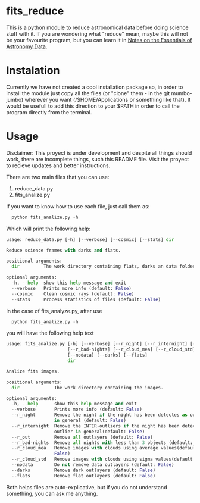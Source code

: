 # fits_reduce
This is a python module to reduce astronomical data before doing science stuff with it. If you are wondering what "reduce" mean, maybe this will not be your favourite program, but you can learn it in [Notes on the Essentials of Astronomy Data].

Instalation
===============
 Currently we have not created a cool installation package so, in order to install the module just copy all the files (or "clone" them - in the git mumbo-jumbo) wherever you want (/$HOME/Applications or something like that). It would be usefull to add this direction to your $PATH in order to call the program directly from the terminal.

Usage
===============

Disclaimer: This proyect is under development and despite all things should work, there are incomplete things, such this README file. Visit the proyect to recieve updates and better instructions.

There are two main files that you can use:

1. reduce_data.py
2. fits_analize.py

If you want to know how to use each file, just call them as:

```python
  python fits_analize.py -h
```
Which will print the following help:
```python
usage: reduce_data.py [-h] [--verbose] [--cosmic] [--stats] dir

Reduce science frames with darks and flats.

positional arguments:
  dir         The work directory containing flats, darks an data folders.

optional arguments:
  -h, --help  show this help message and exit
  --verbose   Prints more info (default: False)
  --cosmic    Clean cosmic rays (default: False)
  --stats     Process statistics of files (default: False)
```

In the case of fits_analyze.py, after use

```python
  python fits_analize.py -h
```

you will have the following help text

```python
usage: fits_analize.py [-h] [--verbose] [--r_night] [--r_internight] [--r_out]
                       [--r_bad-nights] [--r_cloud_mea] [--r_cloud_std]
                       [--nodata] [--darks] [--flats]
                       dir

Analize fits images.

positional arguments:
  dir             The work directory containing the images.

optional arguments:
  -h, --help      show this help message and exit
  --verbose       Prints more info (default: False)
  --r_night       Remove the night if the night has been detectes as outlier
                  in general (default: False)
  --r_internight  Remove the INTER-outliers if the night has been detectes as
                  outlier in general(default: False)
  --r_out         Remove all outlayers (default: False)
  --r_bad-nights  Remove all nights with less than 3 objects (default: False)
  --r_cloud_mea   Remove images with clouds using average values(default:
                  False)
  --r_cloud_std   Remove images with clouds using sigma values(default: False)
  --nodata        Do not remove data outlayers (default: False)
  --darks         Remove dark outlayers (default: False)
  --flats         Remove flat outlayers (default: False)

```


Both helps files are auto-explicative, but if you do not understand something, you can ask me anything.

[Notes on the Essentials of Astronomy Data]:http://home.fnal.gov/~neilsen/notebook/astroImagingDataReduction/astroImagingDataReduction.html
